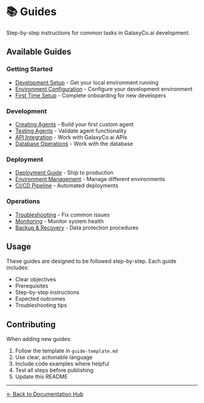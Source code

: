 # 📚 Guides

Step-by-step instructions for common tasks in GalaxyCo.ai development.

## Available Guides

### Getting Started

- [Development Setup](development-setup.md) - Get your local environment running
- [Environment Configuration](environment-configuration.md) - Configure your development environment
- [First Time Setup](first-time-setup.md) - Complete onboarding for new developers

### Development

- [Creating Agents](creating-agents.md) - Build your first custom agent
- [Testing Agents](testing-agents.md) - Validate agent functionality
- [API Integration](api-integration.md) - Work with GalaxyCo.ai APIs
- [Database Operations](database-operations.md) - Work with the database

### Deployment

- [Deployment Guide](deployment.md) - Ship to production
- [Environment Management](environment-management.md) - Manage different environments
- [CI/CD Pipeline](ci-cd-pipeline.md) - Automated deployments

### Operations

- [Troubleshooting](troubleshooting.md) - Fix common issues
- [Monitoring](monitoring.md) - Monitor system health
- [Backup & Recovery](backup-recovery.md) - Data protection procedures

## Usage

These guides are designed to be followed step-by-step. Each guide includes:

- Clear objectives
- Prerequisites
- Step-by-step instructions
- Expected outcomes
- Troubleshooting tips

## Contributing

When adding new guides:

1. Follow the template in `guide-template.md`
2. Use clear, actionable language
3. Include code examples where helpful
4. Test all steps before publishing
5. Update this README

---

[← Back to Documentation Hub](../README.md)
